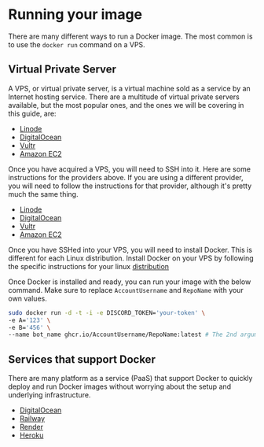 # Running your image

There are many different ways to run a Docker image.
The most common is to use the `docker run` command on a VPS.

## Virtual Private Server

A VPS, or virtual private server, is a virtual machine sold as a service by an Internet hosting service.
There are a multitude of virtual private servers available, but the most popular ones, and the ones we will be covering in this guide, are:

-   [Linode](https://www.linode.com/)
-   [DigitalOcean](https://www.digitalocean.com/)
-   [Vultr](https://www.vultr.com/)
-   [Amazon EC2](https://aws.amazon.com/ec2/)

Once you have acquired a VPS, you will need to SSH into it. Here are some instructions for the providers above. If you are using a different provider, you will need to follow the instructions for that provider, although it's pretty much the same thing.

-   [Linode](https://www.linode.com/docs/guides/connect-to-server-over-ssh/)
-   [DigitalOcean](https://docs.digitalocean.com/products/droplets/how-to/connect-with-ssh/)
-   [Vultr](https://www.vultr.com/docs/how-to-access-your-vultr-vps/)
-   [Amazon EC2](https://docs.aws.amazon.com/AWSEC2/latest/UserGuide/AccessingInstancesLinux.html)

Once you have SSHed into your VPS, you will need to install Docker. This is different for each Linux distribution.
Install Docker on your VPS by following the specific instructions for your linux [distribution](https://docs.docker.com/engine/install/#server)

Once Docker is installed and ready, you can run your image with the below command. Make sure to replace `AccountUsername` and `RepoName` with your own values.

```bash
sudo docker run -d -t -i -e DISCORD_TOKEN='your-token' \
-e A='123' \
-e B='456' \
--name bot_name ghcr.io/AccountUsername/RepoName:latest # The 2nd argument is the image location, we're expecting you followed the GitHub Actions instructions and published it to the GHCR
```

## Services that support Docker

There are many platform as a service (PaaS) that support Docker to quickly deploy and run Docker images without worrying about the setup and underlying infrastructure.

-   [DigitalOcean](https://docs.digitalocean.com/products/app-platform/how-to/deploy-from-container-images/)
-   [Railway](https://railway.app/)
-   [Render](https://render.com/)
-   [Heroku](https://devcenter.heroku.com/categories/deploying-with-docker)

